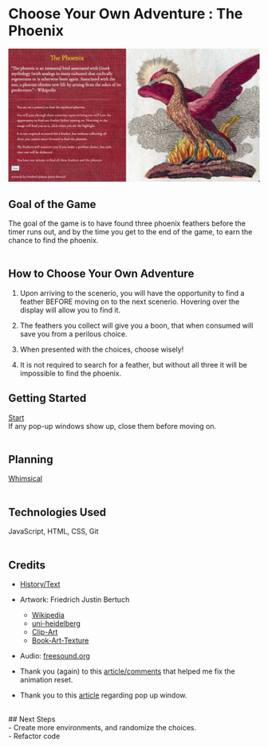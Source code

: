 # Choose Your Own Adventure : The Phoenix
![Game-Image](/images/ThePhoenixScreenshot.png)


 ## Goal of the Game
The goal of the game is to have found three phoenix feathers before the timer runs out, and by the time you get to the end of the game, to earn the chance to find the phoenix.<br>
<br>
 ## How to Choose Your Own Adventure

 1. Upon arriving to the scenerio, you will have the opportunity to find a feather BEFORE moving on to the next scenerio. Hovering over the display will allow you to find it.<br>

 2. The feathers you collect will give you a boon, that when consumed will save you from a perilous choice.<br>

 3. When presented with the choices, choose wisely!<br>

 4. It is not required to search for a feather, but without all three it will be impossible to find the phoenix.<br>


 ## Getting Started<br>
[Start](https://carol-kang-cyoa-the-phoenix.netlify.app/) <br>
If any pop-up windows show up, close them before moving on.<br>
<br>
 ## Planning
[Whimsical](https://whimsical.com/choose-your-own-adventure-the-phoenix-XCFTsaKJM1NAHhjj1KHafo)<br>
<br>
 ## Technologies Used
JavaScript, HTML, CSS, Git<br>
<br>
 ## Credits
- [History/Text](https://en.wikipedia.org/wiki/Phoenix_(mythology))<br>

- Artwork: Friedrich Justin Bertuch
  - [Wikipedia](https://commons.wikimedia.org/wiki/File:Bertuch-fabelwesen.JPG)
  - [uni-heidelberg](https://digi.ub.uni-heidelberg.de/diglit/bertuch1798bd3/0159/image,thumbs#col_thumbs)
  - [Clip-Art](http://clipart-library.com/)
  - [Book-Art-Texture](https://lostandtaken.com/downloads/vintage-book-cover-textures-6/)

- Audio: [freesound.org](https://freesound.org/people/angelkunev/sounds/561287/)
- Thank you (again) to this [article/comments](https://css-tricks.com/restart-css-animation/) that helped me fix the animation reset.
- Thank you to this [article](https://www.quackit.com/javascript/popup_windows.cfm) regarding pop up window.
<br>
 ## Next Steps<br>
- Create more environments, and randomize the choices.<br>
- Refactor code<br>
